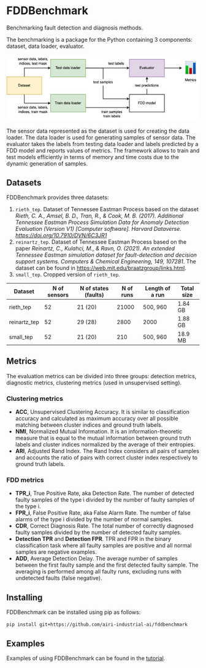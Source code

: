 # FDDBenchmark

Benchmarking fault detection and diagnosis methods.

The benchmarking is a package for the Python containing 3 components: dataset, data loader, evaluator. 

![fddbench_overview.png](readme_pics/fddbench_overview.png)

The sensor data represented as the dataset is used for creating the data loader. The data loader is used for generating samples of sensor data. The evaluator takes the labels from testing data loader and labels predicted by a FDD model and reports values of metrics. The framework allows to train and test models efficiently in terms of memory and time costs due to the dynamic generation of samples.

## Datasets

FDDBenchmark provides three datasets:
1. `rieth_tep`. Dataset of Tennessee Eastman Process based on the dataset _Rieth, C. A., Amsel, B. D., Tran, R., & Cook, M. B. (2017). Additional Tennessee Eastman Process Simulation Data for Anomaly Detection Evaluation (Version V1) [Computer software]. Harvard Dataverse. https://doi.org/10.7910/DVN/6C3JR1_
2. `reinartz_tep`. Dataset of Tennessee Eastman Process based on the paper _Reinartz, C., Kulahci, M., & Ravn, O. (2021). An extended Tennessee Eastman simulation dataset for fault-detection and decision support systems. Computers & Chemical Engineering, 149, 107281_. The dataset can be found in https://web.mit.edu/braatzgroup/links.html.
3. `small_tep`. Cropped version of `rieth_tep`.

| Dataset  | N of sensors | N of states (faults) | N of runs | Length of a run | Total size |
| - | - | - | - | - | - |
| rieth_tep  | 52  | 21 (20)  | 21000  | 500, 960  | 1.84 GB |
| reinartz_tep  | 52  | 29 (28)  | 2800  | 2000  | 1.88 GB |
| small_tep  | 52  | 21 (20)  | 210  | 500, 960  | 18.9 MB |

## Metrics

The evaluation metrics can be divided into three groups: detection metrics, diagnostic metrics, clustering metrics (used in unsupervised setting).

### Clustering metrics
* **ACC**, Unsupervised Clustering Accuracy. It is similar to classification accuracy and calculated as maximum accuracy over all possible matching between cluster indices and ground truth labels.
* **NMI**, Normalized Mutual Information. It is an information-theoretic measure that is equal to the mutual information between ground truth labels and cluster indices normalized by the average of their entropies.
* **ARI**, Adjusted Rand Index. The Rand Index considers all pairs of samples and accounts the ratio of pairs with correct cluster index respectively to ground truth labels.

### FDD metrics
* **TPR_i**, True Positive Rate, aka Detection Rate. The number of detected faulty samples of the type i divided by the number of faulty samples of the type i.
* **FPR_i**, False Positive Rate, aka False Alarm Rate. The number of false alarms of the type i divided by the number of normal samples.
* **CDR**, Correct Diagnosis Rate. The total number of correctly diagnosed faulty samples divided by the number of detected faulty samples.
* **Detection TPR** and **Detection FPR**. TPR and FPR in the binary classification task where all faulty samples are positive and all normal samples are negative examples.
* **ADD**, Average Detection Delay. The average number of samples between the first faulty sample and the first detected faulty sample. The averaging is performed among all faulty runs, excluding runs with undetected faults (false negative).

## Installing

FDDBenchmark can be installed using pip as follows:

`pip install git+https://github.com/airi-industrial-ai/fddbenchmark`

## Examples

Examples of using FDDBenchmark can be found in the [tutorial](tutorial/tutorial.ipynb).
